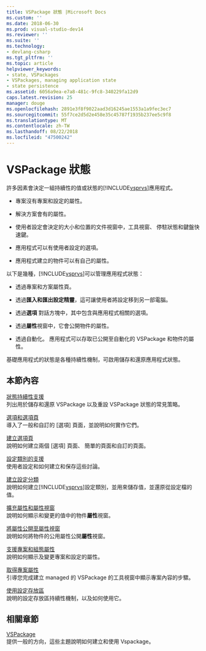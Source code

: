 ```yaml
---
title: VSPackage 狀態 |Microsoft Docs
ms.custom: ''
ms.date: 2018-06-30
ms.prod: visual-studio-dev14
ms.reviewer: ''
ms.suite: ''
ms.technology:
- devlang-csharp
ms.tgt_pltfrm: ''
ms.topic: article
helpviewer_keywords:
- state, VSPackages
- VSPackages, managing application state
- state persistence
ms.assetid: 6056a9ea-e7a8-481c-9fc8-340229fa12d9
caps.latest.revision: 25
manager: douge
ms.openlocfilehash: 2891e3f8f9022aad3d16245ae1553a1a9fec3ec7
ms.sourcegitcommit: 55f7ce2d5d2e458e35c45787f1935b237ee5c9f8
ms.translationtype: MT
ms.contentlocale: zh-TW
ms.lasthandoff: 08/22/2018
ms.locfileid: "47500242"
---
```

# <a name="vspackage-state"></a>VSPackage 狀態
許多因素會決定一組持續性的值或狀態的[!INCLUDE[vsprvs](../includes/vsprvs-md.md)]應用程式。  
  
-   專案沒有專案和設定的屬性。  
  
-   解決方案會有的屬性。  
  
-   使用者設定會決定的大小和位置的文件視窗中，工具視窗、 停駐狀態和鍵盤快速鍵。  
  
-   應用程式可以有使用者設定的選項。  
  
-   應用程式建立的物件可以有自己的屬性。  
  
 以下是幾種，[!INCLUDE[vsprvs](../includes/vsprvs-md.md)]可以管理應用程式狀態：  
  
-   透過專案和方案屬性頁。  
  
-   透過**匯入和匯出設定精靈**，這可讓使用者將設定移到另一部電腦。  
  
-   透過**選項** 對話方塊中，其中包含與應用程式相關的選項。  
  
-   透過**屬性**視窗中，它會公開物件的屬性。  
  
-   透過自動化。 應用程式可以存取已公開至自動化的 VSPackage 和物件的屬性。  
  
 基礎應用程式的狀態是各種持續性機制，可啟用儲存和還原應用程式狀態。  
  
## <a name="in-this-section"></a>本節內容  
 [狀態持續性支援](../misc/support-for-state-persistence.md)  
 列出用於儲存和還原 VSPackage 以及重設 VSPackage 狀態的常見策略。  
  
 [選項和選項頁](../extensibility/internals/options-and-options-pages.md)  
 導入了一般和自訂的 [選項] 頁面，並說明如何實作它們。  
  
 [建立選項頁](../extensibility/creating-an-options-page.md)  
 說明如何建立兩個 [選項] 頁面、 簡單的頁面和自訂的頁面。  
  
 [設定類別的支援](../misc/support-for-settings-categories.md)  
 使用者設定和如何建立和保存這些討論。  
  
 [建立設定分類](../extensibility/creating-a-settings-category.md)  
 說明如何建立[!INCLUDE[vsprvs](../includes/vsprvs-md.md)]設定類別，並用來儲存值，並還原從設定檔的值。  
  
 [擴充屬性和屬性視窗](../extensibility/extending-properties-and-the-property-window.md)  
 說明如何顯示和變更的值中的物件**屬性**視窗。  
  
 [將屬性公開至屬性視窗](../extensibility/exposing-properties-to-the-properties-window.md)  
 說明如何將物件的公用屬性公開**屬性**視窗。  
  
 [支援專案和組態屬性](../extensibility/internals/support-for-project-and-configuration-properties.md)  
 說明如何顯示及變更專案和設定的屬性。  
  
 [取得專案屬性](../extensibility/getting-project-properties.md)  
 引導您完成建立 managed 的 VSPackage 的工具視窗中顯示專案內容的步驟。  
  
 [使用設定存放區](../extensibility/using-the-settings-store.md)  
 說明的設定存放區持續性機制，以及如何使用它。  
  
## <a name="related-sections"></a>相關章節  
 [VSPackage](../extensibility/internals/vspackages.md)  
 提供一般的方向，這些主題說明如何建立和使用 Vspackage。